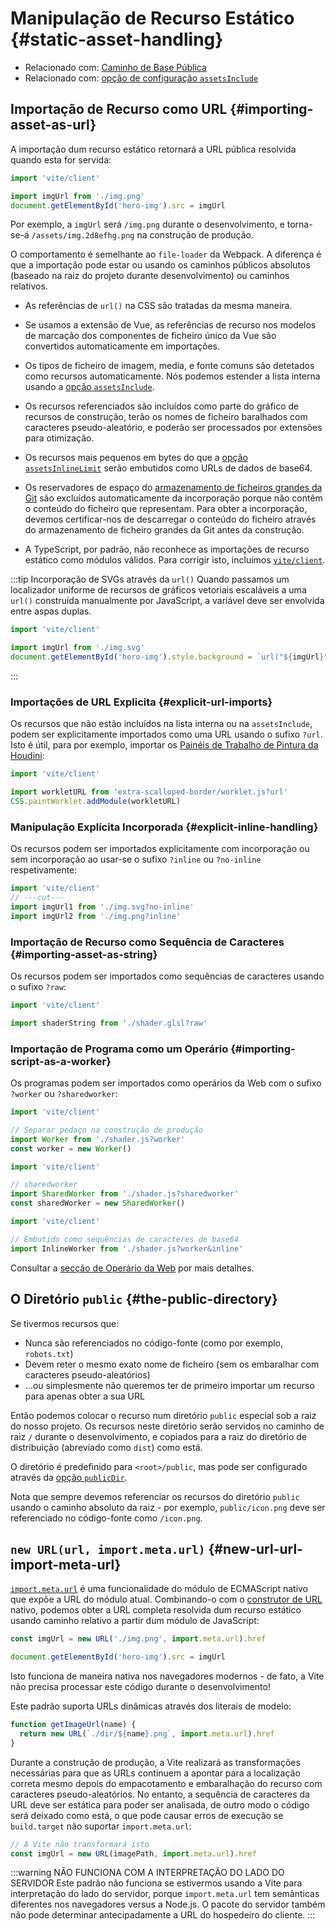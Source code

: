 # Manipulação de Recurso Estático {#static-asset-handling}

- Relacionado com: [Caminho de Base Pública](./build#public-base-path)
- Relacionado com: [opção de configuração `assetsInclude`](/config/shared-options#assetsinclude)

## Importação de Recurso como URL {#importing-asset-as-url}

A importação dum recurso estático retornará a URL pública resolvida quando esta for servida:

```js
import 'vite/client'

import imgUrl from './img.png'
document.getElementById('hero-img').src = imgUrl
```

Por exemplo, a `imgUrl` será `/img.png` durante o desenvolvimento, e torna-se-á `/assets/img.2d8efhg.png` na construção de produção.

O comportamento é semelhante ao `file-loader` da Webpack. A diferença é que a importação pode estar ou usando os caminhos públicos absolutos (baseado na raiz do projeto durante desenvolvimento) ou caminhos relativos.

- As referências de `url()` na CSS são tratadas da mesma maneira.

- Se usamos a extensão de Vue, as referências de recurso nos modelos de marcação dos componentes de ficheiro único da Vue são convertidos automaticamente em importações.

- Os tipos de ficheiro de imagem, media, e fonte comuns são detetados como recursos automaticamente. Nós podemos estender a lista interna usando a [opção `assetsInclude`](/config/shared-options#assetsinclude).

- Os recursos referenciados são incluídos como parte do gráfico de recursos de construção, terão os nomes de ficheiro baralhados com caracteres pseudo-aleatório, e poderão ser processados por extensões para otimização.

- Os recursos mais pequenos em bytes do que a [opção `assetsInlineLimit`](/config/build-options#build-assetsinlinelimit) serão embutidos como URLs de dados de base64.

- Os reservadores de espaço do [armazenamento de ficheiros grandes da Git](https://git-lfs.com/) são excluídos automaticamente da incorporação porque não contêm o conteúdo do ficheiro que representam. Para obter a incorporação, devemos certificar-nos de descarregar o conteúdo do ficheiro através do armazenamento de ficheiro grandes da Git antes da construção.

- A TypeScript, por padrão, não reconhece as importações de recurso estático como módulos válidos. Para corrigir isto, incluímos [`vite/client`](./features#client-types).

:::tip Incorporação de SVGs através da `url()`
Quando passamos um localizador uniforme de recursos de gráficos vetoriais escaláveis a uma `url()` construída manualmente por JavaScript, a variável deve ser envolvida entre aspas duplas.

```js
import 'vite/client'

import imgUrl from './img.svg'
document.getElementById('hero-img').style.background = `url("${imgUrl}")`
```

:::

### Importações de URL Explicita {#explicit-url-imports}

Os recursos que não estão incluídos na lista interna ou na `assetsInclude`, podem ser explicitamente importados como uma URL usando o sufixo `?url`. Isto é útil, para por exemplo, importar os [Painéis de Trabalho de Pintura da Houdini](https://houdini.how/usage):

```js
import 'vite/client'

import workletURL from 'extra-scalloped-border/worklet.js?url'
CSS.paintWorklet.addModule(workletURL)
```

### Manipulação Explícita Incorporada {#explicit-inline-handling}

Os recursos podem ser importados explicitamente com incorporação ou sem incorporação ao usar-se o sufixo `?inline` ou `?no-inline` respetivamente:

```js twoslash
import 'vite/client'
// ---cut---
import imgUrl1 from './img.svg?no-inline'
import imgUrl2 from './img.png?inline'
```

### Importação de Recurso como Sequência de Caracteres {#importing-asset-as-string}

Os recursos podem ser importados como sequências de caracteres usando o sufixo `?raw`:

```js
import 'vite/client'

import shaderString from './shader.glsl?raw'
```

### Importação de Programa como um Operário {#importing-script-as-a-worker}

Os programas podem ser importados como operários da Web com o sufixo `?worker` ou `?sharedworker`:

```js
import 'vite/client'

// Separar pedaço na construção de produção
import Worker from './shader.js?worker'
const worker = new Worker()
```

```js
import 'vite/client'

// sharedworker
import SharedWorker from './shader.js?sharedworker'
const sharedWorker = new SharedWorker()
```

```js
import 'vite/client'

// Embutido como sequências de caracteres de base64
import InlineWorker from './shader.js?worker&inline'
```

Consultar a [secção de Operário da Web](./features#web-workers) por mais detalhes.

## O Diretório `public` {#the-public-directory}

Se tivermos recursos que:

- Nunca são referenciados no código-fonte (como por exemplo, `robots.txt`)
- Devem reter o mesmo exato nome de ficheiro (sem os embaralhar com caracteres pseudo-aleatórios)
- ...ou simplesmente não queremos ter de primeiro importar um recurso para apenas obter a sua URL

Então podemos colocar o recurso num diretório `public` especial sob a raiz do nosso projeto. Os recursos neste diretório serão servidos no caminho de raiz `/` durante o desenvolvimento, e copiados para a raiz do diretório de distribuição (abreviado como `dist`) como está.

O diretório é predefinido para `<root>/public`, mas pode ser configurado através da [opção `publicDir`](/config/shared-options#publicdir).

Nota que sempre devemos referenciar os recursos do diretório `public` usando o caminho absoluto da raiz - por exemplo, `public/icon.png` deve ser referenciado no código-fonte como `/icon.png`.

## `new URL(url, import.meta.url)` {#new-url-url-import-meta-url}

[`import.meta.url`](https://developer.mozilla.org/en-US/docs/Web/JavaScript/Reference/Statements/import.meta) é uma funcionalidade do módulo de ECMAScript nativo que expõe a URL do módulo atual. Combinando-o com o [construtor de URL](https://developer.mozilla.org/en-US/docs/Web/API/URL) nativo, podemos obter a URL completa resolvida dum recurso estático usando caminho relativo a partir dum módulo de JavaScript:

```js
const imgUrl = new URL('./img.png', import.meta.url).href

document.getElementById('hero-img').src = imgUrl
```

Isto funciona de maneira nativa nos navegadores modernos - de fato, a Vite não precisa processar este código durante o desenvolvimento!

Este padrão suporta URLs dinâmicas através dos literais de modelo:

```js
function getImageUrl(name) {
  return new URL(`./dir/${name}.png`, import.meta.url).href
}
```

Durante a construção de produção, a Vite realizará as transformações necessárias para que as URLs continuem a apontar para a localização correta mesmo depois do empacotamento e embaralhação do recurso com caracteres pseudo-aleatórios. No entanto, a sequência de caracteres da URL deve ser estática para poder ser analisada, de outro modo o código será deixado como está, o que pode causar erros de execução se `build.target` não suportar `import.meta.url`:

```js
// A Vite não transformará isto
const imgUrl = new URL(imagePath, import.meta.url).href
```

:::warning NÃO FUNCIONA COM A INTERPRETAÇÃO DO LADO DO SERVIDOR
Este padrão não funciona se estivermos usando a Vite para interpretação do lado do servidor, porque `import.meta.url` tem semânticas diferentes nos navegadores versus a Node.js. O pacote do servidor também não pode determinar antecipadamente a URL do hospedeiro do cliente.
:::
